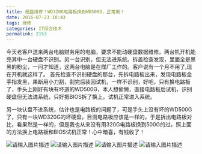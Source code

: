 ```yaml
---
title: 硬盘维修！WD320G电路板换到WD500G，正常用！
date: 2016-07-23 18:43
tags: 维修
categories: IT综合技术
permalink: 2153
---
```


今天老客户送来两台电脑财务用的电脑，要求不能动硬盘数据维修。两台机开机能亮其中一台硬盘不识别。另一台识别，但无法进系统。拆盖检查发现，里面全是黑黑的粉尘，一问才知道，这两台电脑是在煤厂工作的。客户说有一个月不用了,现在开机就这样了。 首先检查不识别硬盘的那台，先拆电路板出来，发现电路板金手指发黑，果断用小刀刮，刮完后装回试机，一样不识别，好吧，只有换电路板了，手头上刚好有块有坏道的WD500G，本人想偷懒，直接电路板后试机，识别硬盘但无法进系统，只好把BIOS拆了换上。试机正常进入系统。

另一块认盘不进系统，估计也是电路板的问题了，可是手头上没有坏的WD500G了，只有一块WD320G的坏硬盘，目测电路板应该是一样的，于是拆出电路板对比，看果然是一样的，但是我也从来没有用320G电路板换到500G的过。照上面的方法换上电路板和BIOS试机正常！心中暗喜，有钱收了！


<!--more-->

![请输入图片描述][1]
![请输入图片描述][2]
![请输入图片描述][3]
![请输入图片描述][4]


  [1]: https://cdn.uu126.cn/wp-content/uploads/2016/07/hardisk01.jpg
  [2]: https://cdn.uu126.cn/wp-content/uploads/2016/07/hardisk02.jpg
  [3]: https://cdn.uu126.cn/wp-content/uploads/2016/07/hardisk03.jpg
  [4]: https://cdn.uu126.cn/wp-content/uploads/2016/07/hardisk04.jpg